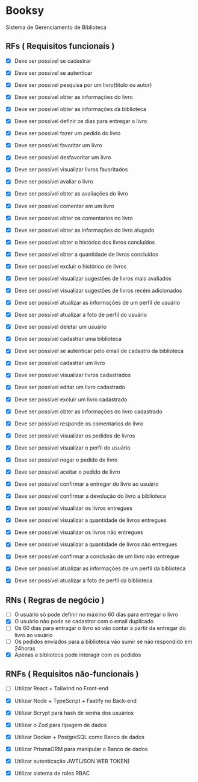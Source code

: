 # Booksy 

Sistema de Gerenciamento de Biblioteca

## RFs ( Requisitos funcionais )

- [x] Deve ser possível se cadastrar
- [x] Deve ser possível se autenticar
- [x] Deve ser possível pesquisa por um livro(titulo ou autor)
- [x] Deve ser possível obter as informações do livro
- [x] Deve ser possível obter as informações da biblioteca
- [x] Deve ser possível definir os dias para entregar o livro
- [x] Deve ser possível fazer um pedido do livro
- [x] Deve ser possível favoritar um livro
- [x] Deve ser possível desfavoritar um livro
- [x] Deve ser possível visualizar livros favoritados
- [x] Deve ser possível avaliar o livro
- [x] Deve ser possível obter as avaliações do livro 
- [x] Deve ser possível comentar em um livro
- [x] Deve ser possível obter os comentarios no livro 
- [x] Deve ser possível obter as informações do livro alugado
- [x] Deve ser possível obter o histórico dos livros concluídos
- [x] Deve ser possível obter a quantidade de livros concluídos
- [x] Deve ser possível excluir o histórico de livros
- [x] Deve ser possível visualizar sugestões de livros mais avaliados
- [x] Deve ser possível visualizar sugestões de livros recém adicionados
- [x] Deve ser possível atualizar as informações de um perfil de usuário
- [x] Deve ser possível atualizar a foto de perfil do usuário
- [x] Deve ser possível deletar um usuário  
- [x] Deve ser possível cadastrar uma biblioteca
- [x] Deve ser possível se autenticar pelo email de cadastro da biblioteca
- [x] Deve ser possível cadastrar um livro
- [x] Deve ser possível visualizar livros cadastrados
- [x] Deve ser possível editar um livro cadastrado
- [x] Deve ser possível excluir um livro cadastrado 
- [x] Deve ser possível obter as informações do livro cadastrado
- [x] Deve ser possível responde os comentarios do livro
- [x] Deve ser possível visualizar os pedidos de livros
- [x] Deve ser possivel visualizar o perfil do usuário
- [x] Deve ser possivel negar o pedido de livro 
- [x] Deve ser possivel aceitar o pedido de livro 
- [x] Deve ser possível confirmar a entregar do livro ao usuário
- [x] Deve ser possível confirmar a devolução do livro a biblioteca
- [x] Deve ser possível visualizar os livros entregues
- [x] Deve ser possível visualizar a quantidade de livros entregues
- [x] Deve ser possível visualizar os livros não entregues
- [x] Deve ser possível visualizar a quantidade de livros não entregues
- [x] Deve ser possível confirmar a conclusão de um livro não entregue
- [x] Deve ser possível atualizar as informações de um perfil da biblioteca
- [x] Deve ser possível atualizar a foto de perfil da biblioteca


## RNs ( Regras de negócio )

- [ ] O usuário só pode definir no máximo 60 dias para entregar o livro
- [x] O usuário não pode se cadastrar com o email duplicado
- [ ] Os 60 dias para entragar o livro só vão contar a partir da entregar do livro ao usuário
- [ ] Os pedidos enviados para a biblioteca vão sumir se não respondido em 24horas
- [x] Apenas a biblioteca pode interagir com os pedidos

## RNFs ( Requisitos não-funcionais )

- [ ] Utilizar React + Tailwind no Front-end
- [x] Utilizar Node + TypeScript + Fastify no Back-end
- [x] Utilizar Bcrypt para hash de senha dos usuários
- [x] Utilizar o Zod para tipagem de dados
- [x] Utilizar Docker + PostgreSQL como Banco de dados
- [x] Utilizar PrismaORM para manipular o Banco de dados
- [x] Utilizar autenticação JWT(JSON WEB TOKEN)
- [x] Utilizar sistema de roles RBAC


